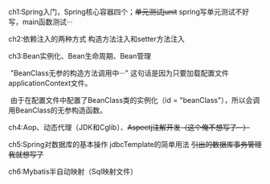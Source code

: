 ch1:Spring入门，Spring核心容器四个；~~单元测试junit~~  spring写单元测试不好写，main函数测试···

ch2:依赖注入的两种方式  构造方法注入和setter方法注入

ch3:Bean实例化、Bean生命周期、Bean管理  

​		"BeanClass无参的构造方法调用中···"  这句话是因为只要加载配置文件applicationContext文件。

​		由于在配置文件中配置了BeanClass类的实例化（id = "beanClass"），所以会调用BeanClass的无参构造函数。

ch4:Aop、动态代理（JDK和Cglib）、~~Aspectj注解开发（这个俺不想写了···）~~

ch5:Spring对数据库的基本操作   jdbcTemplate的简单用法    ~~引出的数据库事务管理我就想写了~~

ch6:Mybatis半自动映射（Sql映射文件）
